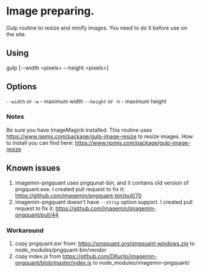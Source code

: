 # Image preparing.

Gulp routine to resize and minify images.
You need to do it before use on the site.

## Using

gulp [--width &lt;pixels&gt; --height &lt;pixels&gt;]

## Options

`--width` or `-w` - maximum width
`--height` or `-h` - maximum height

### Notes

Be sure you have ImageMagick installed. This routine uses https://www.npmjs.com/package/gulp-image-resize to resize images.
How to install you can find here: https://www.npmjs.com/package/gulp-image-resize

## Known issues

1. imagemin-pngquant uses pngqunat-bin, and it contains old version of pngquant.exe. I created pull request to fix it: https://github.com/imagemin/pngquant-bin/pull/70
2. imagemin-pngquant doesn't have `--strip` option support. I created pull request to fix it: https://github.com/imagemin/imagemin-pngquant/pull/44

### Workaround
1. copy pngquant.exr from: https://pngquant.org/pngquant-windows.zip to node_modules/pngquant-bin/vendor
2. copy index.js from https://github.com/DKurilo/imagemin-pngquant/blob/master/index.js to node_modules/imagemin-pngquant/
